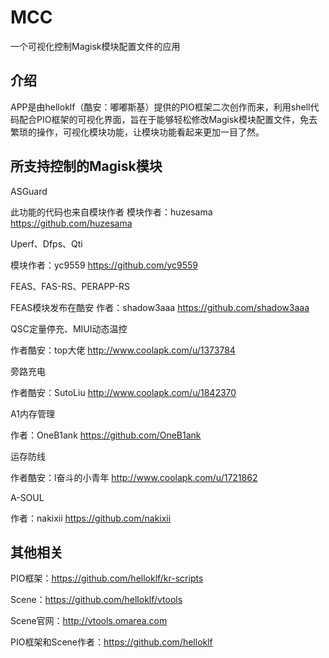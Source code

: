 # MCC
一个可视化控制Magisk模块配置文件的应用

## 介绍
APP是由helloklf（酷安：嘟嘟斯基）提供的PIO框架二次创作而来，利用shell代码配合PIO框架的可视化界面，旨在于能够轻松修改Magisk模块配置文件，免去繁琐的操作，可视化模块功能，让模块功能看起来更加一目了然。

## 所支持控制的Magisk模块

ASGuard

此功能的代码也来自模块作者
模块作者：huzesama
https://github.com/huzesama


Uperf、Dfps、Qti

模块作者：yc9559
https://github.com/yc9559


FEAS、FAS-RS、PERAPP-RS

FEAS模块发布在酷安
作者：shadow3aaa
https://github.com/shadow3aaa


QSC定量停充、MIUI动态温控

作者酷安：top大佬
http://www.coolapk.com/u/1373784


旁路充电

作者酷安：SutoLiu
http://www.coolapk.com/u/1842370


A1内存管理

作者：OneB1ank
https://github.com/OneB1ank


运存防线

作者酷安：l奋斗的小青年
http://www.coolapk.com/u/1721862


A-SOUL

作者：nakixii
https://github.com/nakixii


## 其他相关

PIO框架：https://github.com/helloklf/kr-scripts

Scene：https://github.com/helloklf/vtools

Scene官网：http://vtools.omarea.com

PIO框架和Scene作者：https://github.com/helloklf
